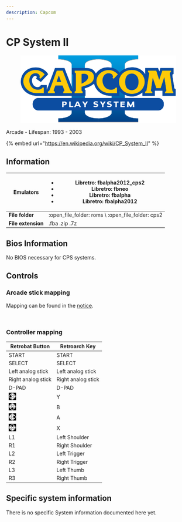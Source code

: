 ```yaml
---
description: Capcom
---
```


# CP System II

<figure><img src="https://raw.githubusercontent.com/fabricecaruso/es-theme-carbon/52ff37c9e265587d006945a2ba695b5a962b3a3d/art/logos/cps2.svg" alt=""><figcaption></figcaption></figure>

Arcade - Lifespan: 1993 - 2003

{% embed url="https://en.wikipedia.org/wiki/CP_System_II" %}

## Information

| **Emulators**      | <ul><li>Libretro: fbalpha2012_cps2</li><li>Libretro: fbneo</li><li>Libretro: fbalpha</li><li>Libretro: fbalpha2012</li></ul> |
| ------------------ | ---------------------------------------------------------------------------------------------------------------------------- |
| **File folder**    | :open\_file\_folder: roms \ :open\_file\_folder: cps2                                                                        |
| **File extension** | .fba .zip .7z                                                                                                                |

## Bios Information

No BIOS necessary for CPS systems.

## Controls

### Arcade stick mapping

Mapping can be found in the [notice](http://retrobat.ovh/notice/notice.pdf).

<figure><img src="https://i.imgur.com/kXBcdsB.png" alt=""><figcaption></figcaption></figure>

### Controller mapping

| Retrobat Button                                       | Retroarch Key      |
| ----------------------------------------------------- | ------------------ |
| START                                                 | START              |
| SELECT                                                | SELECT             |
| Left analog stick                                     | Left analog stick  |
| Right analog stick                                    | Right analog stick |
| D-PAD                                                 | D-PAD              |
| ![](<../../../.gitbook/assets/image (2) (1) (1).png>) | Y                  |
| ![](<../../../.gitbook/assets/image (1) (2) (1).png>) | B                  |
| ![](<../../../.gitbook/assets/image (4) (1).png>)     | A                  |
| ![](<../../../.gitbook/assets/image (3) (1) (2).png>) | X                  |
| L1                                                    | Left Shoulder      |
| R1                                                    | Right Shoulder     |
| L2                                                    | Left Trigger       |
| R2                                                    | Right Trigger      |
| L3                                                    | Left Thumb         |
| R3                                                    | Right Thumb        |

## Specific system information

There is no specific System information documented here yet.
